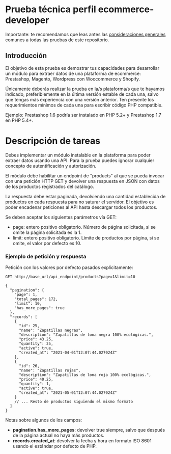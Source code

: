 # Prueba técnica perfil ecommerce-developer

Importante: te recomendamos que leas antes las [consideraciones generales](../../../-/tree/main) comunes a todas las 
pruebas de este repositorio.

## Introducción 

El objetivo de esta prueba es demostrar tus capacidades para desarrollar un módulo para extraer datos de una
plataforma de ecommerce: Prestashop, Magento, Wordpress con Woocommerce y Shopify.

Únicamente deberás realizar la prueba en la/s plataforma/s que te hayamos indicado, preferiblemente en la última versión 
estable de cada una, salvo que tengas más experiencia con una versión anterior. Ten presente los requerimientos mínimos 
de cada una para escribir código PHP compatible.

Ejemplo: Prestashop 1.6 podría ser instalado en PHP 5.2+ y Prestashop 1.7 en PHP 5.4+.

# Descripción de tareas

Debes implementar un módulo instalable en la plataforma para poder extraer datos usando una API. Para la prueba puedes 
ignorar cualquier concepto de autentificación y autorización.

El módulo debe habilitar un endpoint de "products" al que se pueda invocar con una petición HTTP GET y devolver una respuesta en JSON
con datos de los productos registrados del catálogo.

La respuesta debe estar paginada, devolviendo una cantidad establecida de productos en cada respuesta para no saturar
el servidor. El objetivo es poder encadenar peticiones al API hasta descargar todos los productos.

Se deben aceptar los siguientes parámetros vía GET:

* page: entero positivo obligatorio. Número de página solicitada, si se omite la página solicitada es la 1.
* limit: entero positivo obligatorio. Límite de productos por página, si se omite, el valor por defecto es 10.

### Ejemplo de petición y respuesta
Petición con los valores por defecto pasados explícitamente:

`GET http://base_url/api_endpoint/products?page=1&limit=10`

```json5
{
  "pagination": {
    "page": 1,
    "total_pages": 172,
    "limit": 10,
    "has_more_pages": true
  },
  "records": [
    {
      "id": 25,
      "name": "Zapatillas negras",
      "description": "Zapatillas de lona negra 100% ecológicas.",
      "price": 43.25,
      "quantity": 25,
      "active": true,
      "created_at": "2021-04-01T12:07:44.027024Z"
    },
    {
      "id": 26,
      "name": "Zapatillas rojas",
      "description": "Zapatillas de lona roja 100% ecológicas.",
      "price": 40.25,
      "quantity": 1,
      "active": true,
      "created_at": "2021-05-01T12:07:44.027024Z"
    }
    // ... Resto de productos siguiendo el mismo formato
  ]
}
```

Notas sobre algunos de los campos:

* **pagination.has_more_pages**: devolver true siempre, salvo que después de la página actual no haya más productos.
* **records.created_at**: devolver la fecha y hora en formato ISO 8601 usando el estándar por defecto de PHP.